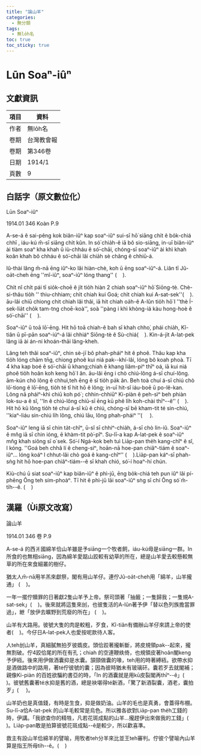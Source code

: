 ```yaml
---
title: "論山羊"
categories:
  - 無分類
tags:
  - 無lo̍h名
toc: true
toc_sticky: true
---
```


# Lūn Soaⁿ-iûⁿ

## 文獻資訊

| 項目 | 資料 |
|---|---|
| 作者 | 無lo̍h名 |
| 卷期 | 台灣教會報 |
| 卷期 | 第346卷 |
| 日期 | 1914/1 |
| 頁數 | 9 |

## 白話字（原文數位化）

Lūn Soaⁿ-iûⁿ

1914.01 346 Koàn P.9

A-se-á ê sai-pêng kok biân-iûⁿ kap soaⁿ-iûⁿ sui-sī hō͘ siāng chi̍t ê bo̍k-chiá chhī , iáu-kú m̄-sī siāng chi̍t kûn. In só͘ chia̍h-ê iā bô sio-siāng, in-uī biân-iûⁿ ài tiàm soaⁿ kha khah ū iù-chháu ê só͘-chāi, chóng-sī soaⁿ-iûⁿ ài khì khah koân khah bô chháu ê só͘-chāi lâi chia̍h sè châng ê chhiū-á.

Iû-thài lâng m̄-nā ēng iûⁿ-ko lâi hiàn-chè, koh ū ēng soaⁿ-iûⁿ-á. Liân tī Jû-oa̍t-cheh ēng ''mî-iûⁿ, soaⁿ-iûⁿ lóng thang'' (    ).

Chi̍t nî chi̍t pái tī sio̍k-choē ê ji̍t tio̍h hiàn 2 chiah soaⁿ-iûⁿ hō͘ Siōng-tè. Chè-si-thâu tio̍h '' thiu-chhiam; chi̍t chiah kui Goá; chi̍t chiah kui A-sat-sek''(    ). āu-lâi chiū chiong chit chiah lâi thâi, iā hit chiah oa̍h-ê A-lûn tio̍h hō͘ I ''thè Í-sek-lia̍t cho̍k tam-tng choē-koà'', soà ''pàng i khì khòng-iá kàu hong-hoè ê só͘-chāi'' (    ).

Soaⁿ-iûⁿ ū toā lō͘-ēng. Hit hō toā chiah-ê bah sī khah chho͘, phái chia̍h, Kî-tiân ū pī-pān soaⁿ-iúⁿ-á lâi chhiáⁿ Siōng-tè ê Sù-chiá(    ). Kin-á-ji̍t A-lat-pek lâng iā ài án-ni khoán-thāi lâng-kheh.

Lâng teh thâi soaⁿ-iûⁿ, chin sè-jī bô phah-pháiⁿ hit ê phoê. Thâu kap kha tio̍h lóng chām tn̄g, chiong phoê kui niá pak--khí-lâi, lóng bô koah phoà. Tī 4 kha kap boé ê só͘-chāi ū khang;chiah ê khang liâm-piⁿ thīⁿ oá, iā kui niá phoê tio̍h hoân koh keng hō͘ I ân. āu-lâi ēng i chò chiú-lông á-sī chuí-lông.  ām-kún chò lông ê chhuì,teh ēng ê sî tio̍h pa̍k ân. Beh toà chuí á-sī chiú chò lō͘-tiong ê lō͘-ēng, tio̍h té tī hit hō ê lông; in-uī hit-sî iáu-boē ū po-lê-kan. Lông nā pháiⁿ-khì chiū koh pó͘ ; chhin-chhiūⁿ Ki-piàn ê peh-sìⁿ beh phiàn Iok-su-a ê sî, ''In ê chiú-lông chiū-sī ēng kū phê li̍h koh-chài thīⁿ--ê'' (    ). Hit hō kū lông tio̍h té chuí á-sī kū ê chiú, chóng-sī bē kham-tit té sin-chiú, ''kiaⁿ-liáu sin-chiú li̍h lông, chiú lāu, lông phah-pháiⁿ ''(     ).

Soaⁿ-iûⁿ leng iā sī chin ta̍t-chîⁿ, ū-sî sī chhiⁿ-chia̍h, á-sī chò lin-iû. Soaⁿ-iûⁿ ê mn̂g iā sī chin ióng, ē khàm-tit pò͘-pîⁿ. Su-lī-a kap A-lat-pek ê soaⁿ-iûⁿ mn̂g khah siông sī o͘ sek. Só͘-í Ngá-kok beh tuì Lia̍p-pan the̍h kang-chîⁿ ê sî, I kóng. ''Goá beh chhâ lí ê cheng-siⁿ, hoān-nā hoe-pan chiâⁿ-tiám ê soaⁿ-iûⁿ... lóng koáⁿ I chhut-lâi chò goá ê kang-chîⁿ'' (    ).Lia̍p-pan káⁿ-sī phah-sǹg hit hō hoe-pan chiâⁿ-tiám--ê sī khah chió, só͘-í hoaⁿ-hí chún.

Kiù-chú ū siat soaⁿ-iûⁿ kap biân-iûⁿ ê phì-jū, ēng bo̍k-chiá teh pun iûⁿ lâi pí-phēng Ông teh sím-phoàⁿ. Tī hit ê phì-jū lāi soaⁿ-iûⁿ sǹg sī chí Ông só͘ m̄-ti̍h--ê. (    )

## 漢羅（Ùi原文改寫）

論山羊

1914.01 346 卷 P.9

A-se-á 的西爿國綿羊佮山羊雖是予siāng一个牧者飼，iáu-kú毋是siāng一群。In所食的也無相siāng，因為綿羊愛踮山跤較有幼草的所在，總是山羊愛去較懸較無草的所在來食細叢的樹仔。

猶太人m̄-nā用羊羔來獻祭，閣有用山羊仔。連佇Jû-oa̍t-cheh用「綿羊，山羊攏通」 (    )。

一年一擺佇贖罪的日著獻2隻山羊予上帝。祭司頭著「抽籤；一隻歸我；一隻規A-sat-sek」(    )。後來就將這隻來刣，也彼隻活的A-lûn著予伊「替以色列族擔當罪過」，紲「放伊去曠野到荒廢的所在」 (    )。

山羊有大路用。彼號大隻的肉是較粗，歹食，Kî-tiân有備辦山羊仔來請上帝的使者(    )。今仔日A-lat-pek人也愛按呢款待人客。

人teh刣山羊，真細膩無拍歹彼媠皮。頭佮跤著攏斬斷，將皮規領pak--起來，攏無割破。佇4跤佮尾的所在有孔；chiah 的空連鞭紩倚，也規領皮著hoân閣keng予伊絚。後來用伊做酒囊抑是水囊。頷頸做囊的喙，teh用的時著縛絚。欲帶水抑是酒做路中的路用，著té佇彼號的囊；因為彼時猶未有玻璃矸。囊若歹去就閣補；親像Ki-piàn 的百姓欲騙約書亞的時，「In 的酒囊就是用kū皮裂閣再thīⁿ--ê」(    )。彼號舊囊著té水抑是舊的酒，總是袂堪得té新酒，「驚了新酒裂囊，酒老，囊拍歹」(     )。

山羊奶也是真值錢，有時是生食，抑是做奶油。山羊的毛也是真勇，會蓋得布棚。Su-lī-a佮A-lat-pek 的山羊毛較常是烏色。所以雅各欲對Lia̍p-pan the̍h工錢的時，伊講。「我欲查你的精牲，凡若花斑成點的山羊...攏趕伊出來做我的工錢」(    )。Lia̍p-pan敢是拍算彼號花斑成點--ê是較少，所以歡喜準。

救主有設山羊佮綿羊的譬喻，用牧者teh分羊來比並王teh審判。佇彼个譬喻內山羊算是指王所毋ti̍h--ê。(    )
